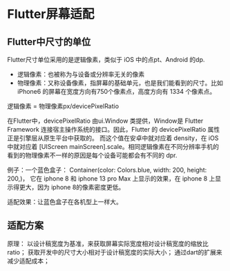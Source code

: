 # Flutter屏幕适配

## Flutter中尺寸的单位

Flutter尺寸单位采用的是逻辑像素，类似于 iOS 中的点pt、Android 的dp.

* 逻辑像素：也被称为与设备或分辨率无关的像素
* 物理像素：又称设备像素，指屏幕的基础单元，也是我们能看到的尺寸。比如iPhone6 的屏幕在宽度方向有750个像素点，高度方向有 1334 个像素点。


逻辑像素 = 物理像素px/devicePixelRatio


在Flutter中，devicePixelRatio 由ui.Window 类提供，Window是 Flutter Framework 连接宿主操作系统的接口。因此，Flutter 的 devicePixelRatio 属性正是引擎层从原生平台中获取的。
而这个值在安卓中就对应着 density，在 iOS 中就对应着 [UIScreen mainScreen].scale。相同逻辑像素在不同分辨率手机的看到的物理像素不一样的原因是每个设备可能都会有不同的 dpr.


例子：一个蓝色盒子：
Container(color: Colors.blue, width: 200, height: 200,)，
它在 iphone 8 和 iphone 13 pro Max 上显示的效果，在 iphone 8 上显示得更大，因为 iphone 8的像素密度更低。

适配效果：让蓝色盒子在各机型上一样大。

## 适配方案

原理：
	以设计稿宽度为基准，来获取屏幕实际宽度相对设计稿宽度的缩放比 ratio；
	获取开发中的尺寸大小相对于设计稿宽度的实际大小；
	通过dart的扩展来减少适配成本；















